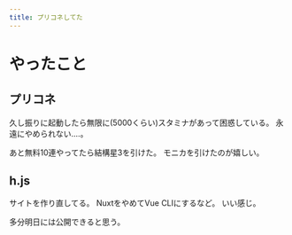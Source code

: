 ```yaml
---
title: プリコネしてた
---
```


# やったこと

## プリコネ

久し振りに起動したら無限に(5000くらい)スタミナがあって困惑している。
永遠にやめられない‥‥。

あと無料10連やってたら結構星3を引けた。
モニカを引けたのが嬉しい。

## h.js

サイトを作り直してる。
NuxtをやめてVue CLIにするなど。
いい感じ。

多分明日には公開できると思う。
